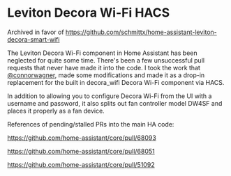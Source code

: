 # Leviton Decora Wi-Fi HACS

Archived in favor of https://github.com/schmittx/home-assistant-leviton-decora-smart-wifi

The Leviton Decora Wi-Fi component in Home Assistant has been neglected for quite some time. There's been a few unsuccessful pull requests that never have made it into the code. I took the work that [@connorwagner](https://github.com/connorwagner), made some modifications and made it as a drop-in replacement for the built in decora_wifi Decora Wi-Fi component via HACS.

In addition to allowing you to configure Decora Wi-Fi from the UI with a username and password, it also splits out fan controller model DW4SF and places it properly as a fan device.

References of pending/stalled PRs into the main HA code:

https://github.com/home-assistant/core/pull/68093

https://github.com/home-assistant/core/pull/68051

https://github.com/home-assistant/core/pull/51092
